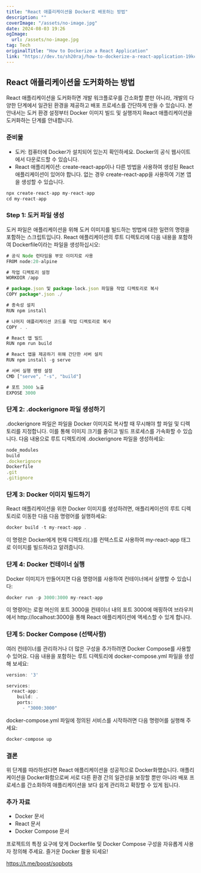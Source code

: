 ```yaml
---
title: "React 애플리케이션을 Docker로 배포하는 방법"
description: ""
coverImage: "/assets/no-image.jpg"
date: 2024-08-03 19:26
ogImage: 
  url: /assets/no-image.jpg
tag: Tech
originalTitle: "How to Dockerize a React Application"
link: "https://dev.to/sh20raj/how-to-dockerize-a-react-application-19kc"
---
```



## React 애플리케이션을 도커화하는 방법

React 애플리케이션을 도커화하면 개발 워크플로우를 간소화할 뿐만 아니라, 개발의 다양한 단계에서 일관된 환경을 제공하고 배포 프로세스를 간단하게 만들 수 있습니다. 본 안내서는 도커 환경 설정부터 Docker 이미지 빌드 및 실행까지 React 애플리케이션을 도커화하는 단계를 안내합니다.

### 준비물

- 도커: 컴퓨터에 Docker가 설치되어 있는지 확인하세요. Docker의 공식 웹사이트에서 다운로드할 수 있습니다.
- React 애플리케이션: create-react-app이나 다른 방법을 사용하여 생성된 React 애플리케이션이 있어야 합니다. 없는 경우 create-react-app을 사용하여 기본 앱을 생성할 수 있습니다.

<div class="content-ad"></div>

```js
npx create-react-app my-react-app
cd my-react-app
```

### Step 1: 도커 파일 생성

도커 파일은 애플리케이션을 위해 도커 이미지를 빌드하는 방법에 대한 일련의 명령을 포함하는 스크립트입니다. React 애플리케이션의 루트 디렉토리에 다음 내용을 포함하여 Dockerfile이라는 파일을 생성하십시오:

```js
# 공식 Node 런타임을 부모 이미지로 사용
FROM node:20-alpine

# 작업 디렉토리 설정
WORKDIR /app

# package.json 및 package-lock.json 파일을 작업 디렉토리로 복사
COPY package*.json ./

# 종속성 설치
RUN npm install

# 나머지 애플리케이션 코드를 작업 디렉토리로 복사
COPY . .

# React 앱 빌드
RUN npm run build

# React 앱을 제공하기 위해 간단한 서버 설치
RUN npm install -g serve

# 서버 실행 명령 설정
CMD ["serve", "-s", "build"]

# 포트 3000 노출
EXPOSE 3000
```

<div class="content-ad"></div>

### 단계 2: .dockerignore 파일 생성하기

.dockerignore 파일은 파일을 Docker 이미지로 복사할 때 무시해야 할 파일 및 디렉토리를 지정합니다. 이를 통해 이미지 크기를 줄이고 빌드 프로세스를 가속화할 수 있습니다. 다음 내용으로 루트 디렉토리에 .dockerignore 파일을 생성하세요:

```js
node_modules
build
.dockerignore
Dockerfile
.git
.gitignore
```

### 단계 3: Docker 이미지 빌드하기

<div class="content-ad"></div>

React 애플리케이션을 위한 Docker 이미지를 생성하려면, 애플리케이션의 루트 디렉토리로 이동한 다음 다음 명령어를 실행하세요:

```js
docker build -t my-react-app .
```

이 명령은 Docker에게 현재 디렉토리(.)를 컨텍스트로 사용하여 my-react-app 태그로 이미지를 빌드하라고 알려줍니다.

### 단계 4: Docker 컨테이너 실행

<div class="content-ad"></div>

Docker 이미지가 만들어지면 다음 명령어를 사용하여 컨테이너에서 실행할 수 있습니다:

```js
docker run -p 3000:3000 my-react-app
```

이 명령어는 로컬 머신의 포트 3000을 컨테이너 내의 포트 3000에 매핑하여 브라우저에서 http://localhost:3000을 통해 React 애플리케이션에 액세스할 수 있게 합니다.

### 단계 5: Docker Compose (선택사항)

<div class="content-ad"></div>

여러 컨테이너를 관리하거나 더 많은 구성을 추가하려면 Docker Compose를 사용할 수 있어요. 다음 내용을 포함하는 루트 디렉토리에 docker-compose.yml 파일을 생성해 보세요:

```js
version: '3'

services:
  react-app:
    build: .
    ports:
      - "3000:3000"
```

docker-compose.yml 파일에 정의된 서비스를 시작하려면 다음 명령어를 실행해 주세요:

```js
docker-compose up
```

<div class="content-ad"></div>

### 결론

위 단계를 따라하셨다면 React 애플리케이션을 성공적으로 Docker화했습니다. 애플리케이션을 Docker화함으로써 서로 다른 환경 간의 일관성을 보장할 뿐만 아니라 배포 프로세스를 간소화하여 애플리케이션을 보다 쉽게 관리하고 확장할 수 있게 됩니다.

### 추가 자료

- Docker 문서
- React 문서
- Docker Compose 문서

<div class="content-ad"></div>

프로젝트의 특정 요구에 맞게 Dockerfile 및 Docker Compose 구성을 자유롭게 사용자 정의해 주세요. 즐거운 Docker 활용 되세요!

https://t.me/boost/sopbots